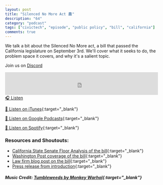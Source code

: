```yaml
---
layout: post
title: "Silenced No More Act 🏛️"
description: "64"
category: "podcast"
tags: ["civictech", "episode", "public policy", "bill", "california"]
comments: true
---
```


We talk a bit about the Silenced No More act, a bill that passed the California legislature on September 3rd. We'll cover what it seeks to do, the problem space it covers, and why it's a salient topic. 

Join us on [Discord](https://discord.gg/hECzBJh)

<iframe width="100%" height="75" scrolling="no" frameborder="no" allow="autoplay" src="https://w.soundcloud.com/player/?url=https%3A//api.soundcloud.com/tracks/1126071745%3Fsecret_token%3Ds-E8bDKKC2iNM&color=%23ff5500&auto_play=false&hide_related=false&show_comments=true&show_user=true&show_reposts=false&show_teaser=true&visual=true"></iframe>
<a href="https://soundcloud.com/user-227289754/65-silenced-no-more-act/" target="_blank">🎧 Listen</a>

[📱 Listen on iTunes](https://itunes.apple.com/us/podcast/civic-tech-chat/id1350640468?mt=2){:target="_blank"}

[📱 Listen on Google Podcasts](https://podcasts.google.com/feed/aHR0cDovL2ZlZWRzLnNvdW5kY2xvdWQuY29tL3VzZXJzL3NvdW5kY2xvdWQ6dXNlcnM6Mzg4NTYyNjc2L3NvdW5kcy5yc3M?sa=X&ved=2ahUKEwjTu5ay5bHwAhUbUc0KHXJEA1UQ9sEGegQIARAC){:target="_blank"}

[📱 Listen on Spotify](https://open.spotify.com/show/1kbwPAi4thGOU43xFkehgT){:target="_blank"}

### Resources and Shoutouts:
- [California State Senate Floor Analysis of the bill](https://leginfo.legislature.ca.gov/faces/billAnalysisClient.xhtml?bill_id=202120220SB331#){:target="_blank"}
- [Washington Post coverage of the bill](https://www.washingtonpost.com/technology/2021/09/09/silenced-no-more-act-goes-global/){:target="_blank"}
- [Law firm blog post on the bill](https://www.amglaw.com/blog/2021/09/what-does-the-silenced-no-more-act-mean-for-california-workers/){:target="_blank"}
- [Press release from introduction](https://sd20.senate.ca.gov/news/2021-02-08-senator-leyva-introduces-%E2%80%9Csilenced-no-more-act%E2%80%9D){:target="_blank"}

##### Music Credit: [Tumbleweeds by Monkey Warhol](http://freemusicarchive.org/music/Monkey_Warhol/Lonely_Hearts_Challenge/Monkey_Warhol_-_Tumbleweeds){:target="_blank"}
